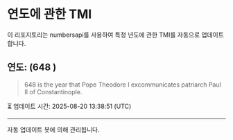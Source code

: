 
# 연도에 관한 TMI

이 리포지토리는 numbersapi를 사용하여 특정 년도에 관한 TMI를 자동으로 업데이트합니다.

## 연도: (648 )
> 648 is the year that Pope Theodore I excommunicates patriarch Paul II of Constantinople.

⏳ 업데이트 시간: 2025-08-20 13:38:51 (UTC)

---
자동 업데이트 봇에 의해 관리됩니다.

